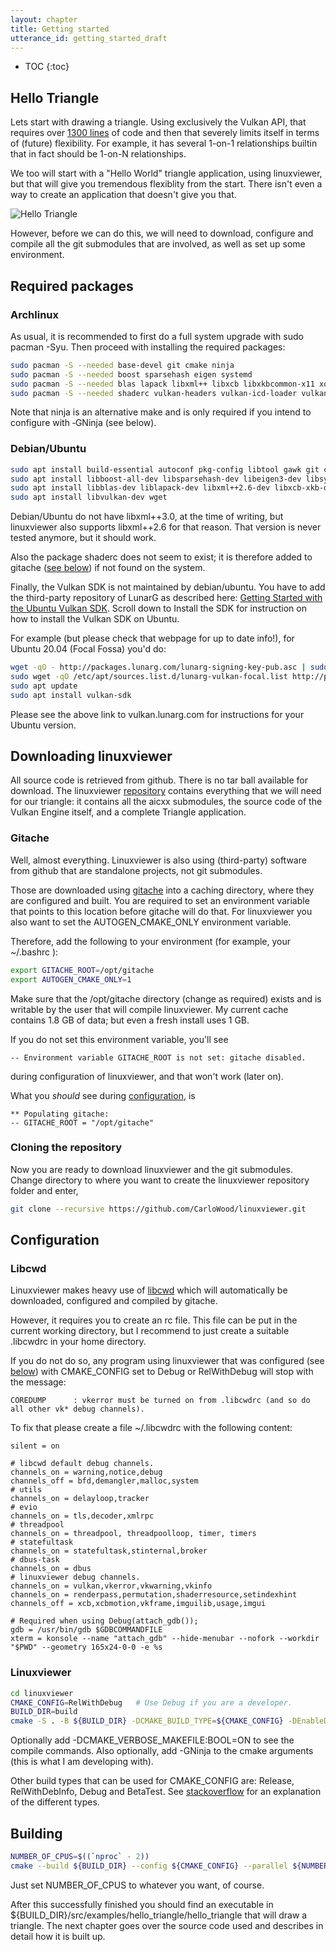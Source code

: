 ```yaml
---
layout: chapter
title: Getting started
utterance_id: getting_started_draft
---
```

* TOC
{:toc}

## Hello Triangle ##

Lets start with drawing a triangle.
Using exclusively the Vulkan API, that requires over
[1300 lines](https://gist.github.com/Overv/7ac07356037592a121225172d7d78f2d) of code
and then that severely limits itself in terms of (future) flexibility. For example,
it has several 1-on-1 relationships builtin that in fact should be 1-on-N relationships.

We too will start with a "Hello World" triangle application, using linuxviewer,
but that will give you tremendous flexiblity from the start.
There isn't even a way to create an application that doesn't give you that.

<img src="{{ '/assets/LV_HelloTriangle.png' | relative_url }}" alt="Hello Triangle" id="img_hellotriangle" />

However, before we can do this, we will need to download, configure and compile
all the git submodules that are involved, as well as set up some environment.

## Required packages ##

### Archlinux

As usual, it is recommended to first do a full system upgrade with <span class="command">sudo pacman -Syu</span>.
Then proceed with installing the required packages:

```bash
sudo pacman -S --needed base-devel git cmake ninja
sudo pacman -S --needed boost sparsehash eigen systemd
sudo pacman -S --needed blas lapack libxml++ libxcb libxkbcommon-x11 xorgproto xcb-proto
sudo pacman -S --needed shaderc vulkan-headers vulkan-icd-loader vulkan-validation-layers
```

Note that <span class="command">ninja</span> is an alternative <span class="command">make</span>
and is only required if you intend to configure with <span class="command">&#8209;GNinja</span> (see below).

### Debian/Ubuntu

```bash
sudo apt install build-essential autoconf pkg-config libtool gawk git cmake ninja-build
sudo apt install libboost-all-dev libsparsehash-dev libeigen3-dev libsystemd-dev
sudo apt install libblas-dev liblapack-dev libxml++2.6-dev libxcb-xkb-dev libxkbcommon-x11-dev
sudo apt install libvulkan-dev wget
```

Debian/Ubuntu do not have libxml++3.0, at the time of writing, but linuxviewer also supports
libxml++2.6 for that reason. That version is never tested anymore, but it should work.

Also the package <span class="command">shaderc</span> does not seem to exist; it is therefore added to
<span class="command">gitache</span> ([see below](#page_gitache)) if not found on the system.

Finally, the Vulkan SDK is not maintained by debian/ubuntu. You have to add the third-party
repository of LunarG as described here:
[Getting Started with the Ubuntu Vulkan SDK](https://vulkan.lunarg.com/doc/view/latest/linux/getting_started_ubuntu.html).
Scroll down to <span class="command">Install the SDK</span> for instruction on how to install the Vulkan SDK on Ubuntu.

For example (but please check that webpage for up to date info!), for Ubuntu 20.04 (Focal Fossa) you'd do:

```bash
wget -qO - http://packages.lunarg.com/lunarg-signing-key-pub.asc | sudo apt-key add -
sudo wget -qO /etc/apt/sources.list.d/lunarg-vulkan-focal.list http://packages.lunarg.com/vulkan/lunarg-vulkan-focal.list
sudo apt update
sudo apt install vulkan-sdk
```

Please see the above link to vulkan.lunarg.com for instructions for your Ubuntu version.

## Downloading linuxviewer ##

All source code is retrieved from github. There is no tar ball available for download.
The linuxviewer [repository](https://github.com/CarloWood/linuxviewer) contains everything
that we will need for our triangle: it contains all the <span class="command">aicxx</span> submodules, the source
code of the Vulkan Engine itself, and a complete Triangle application.

### Gitache

Well, almost everything. Linuxviewer is also using (third-party) software
from github that are standalone projects, not git submodules.

Those are downloaded using [gitache](https://github.com/CarloWood/gitache) into a caching
directory, where they are configured and built. You are required to set an environment
variable that points to this location before gitache will do that.
For linuxviewer you also want to set the <span class="command">AUTOGEN_CMAKE_ONLY</span> environment variable.

Therefore, add the following to your environment (for example, your <span class="command">~/.bashrc</span>&nbsp;):

```bash
export GITACHE_ROOT=/opt/gitache
export AUTOGEN_CMAKE_ONLY=1
```

Make sure that the <span class="command">/opt/gitache</span> directory (change as required) exists
and is writable by the user that will compile linuxviewer.
My current cache contains 1.8 GB of data; but even a fresh install uses 1 GB.

If you do not set this environment variable, you'll see

```
-- Environment variable GITACHE_ROOT is not set: gitache disabled.
```

during configuration of linuxviewer, and that won't work (later on).

What you *should* see during [configuration](#page_configuration), is

```
** Populating gitache:
-- GITACHE_ROOT = "/opt/gitache"
```

### Cloning the repository

Now you are ready to download linuxviewer and the git submodules.
Change directory to where you want to create the <span class="command">linuxviewer</span>
repository folder and enter,

```bash
git clone --recursive https://github.com/CarloWood/linuxviewer.git
```

## Configuration ##

### Libcwd

Linuxviewer makes heavy use of [libcwd](http://carlowood.github.io/libcwd/index.html)
which will automatically be downloaded, configured and compiled by <span class="command">gitache</span>.

However, it requires you to create an rc file. This file can be put in the current
working directory, but I recommend to just create
a suitable <span class="command">.libcwdrc</span> in your home directory.

If you do not do so, any program using linuxviewer that was configured (see [below](#page_linuxviewer)) with
<span class="command">CMAKE_CONFIG</span> set to <span class="command">Debug</span>
or <span class="command">RelWithDebug</span> will stop with the message:

```
COREDUMP      : vkerror must be turned on from .libcwdrc (and so do all other vk* debug channels).
```

To fix that please create a file <span class="command">~/.libcwdrc</span> with the following content:

```
silent = on

# libcwd default debug channels.
channels_on = warning,notice,debug
channels_off = bfd,demangler,malloc,system
# utils
channels_on = delayloop,tracker
# evio
channels_on = tls,decoder,xmlrpc
# threadpool
channels_on = threadpool, threadpoolloop, timer, timers
# statefultask
channels_on = statefultask,stinternal,broker
# dbus-task
channels_on = dbus
# linuxviewer debug channels.
channels_on = vulkan,vkerror,vkwarning,vkinfo
channels_on = renderpass,permutation,shaderresource,setindexhint
channels_off = xcb,xcbmotion,vkframe,imguilib,usage,imgui

# Required when using Debug(attach_gdb());
gdb = /usr/bin/gdb $GDBCOMMANDFILE
xterm = konsole --name "attach_gdb" --hide-menubar --nofork --workdir "$PWD" --geometry 165x24-0-0 -e %s
```

### Linuxviewer

```bash
cd linuxviewer
CMAKE_CONFIG=RelWithDebug   # Use Debug if you are a developer.
BUILD_DIR=build
cmake -S . -B ${BUILD_DIR} -DCMAKE_BUILD_TYPE=${CMAKE_CONFIG} -DEnableDebugGlobal:BOOL=OFF
```

Optionally add <span class="command">-DCMAKE_VERBOSE_MAKEFILE:BOOL=ON</span> to see the compile commands.
Also optionally, add <span class="command">-GNinja</span> to the cmake arguments (this is what I am developing with).

Other build types that can be used for <span class="command">CMAKE_CONFIG</span> are:
<span class="command">Release</span>, <span class="command">RelWithDebInfo</span>, <span class="command">Debug</span> and <span class="command">BetaTest</span>.
See [stackoverflow](https://stackoverflow.com/a/59314670/1487069) for an explanation of the different types.

## Building ##

```bash
NUMBER_OF_CPUS=$((`nproc` - 2))
cmake --build ${BUILD_DIR} --config ${CMAKE_CONFIG} --parallel ${NUMBER_OF_CPUS}
```

Just set <span class="command">NUMBER_OF_CPUS</span> to whatever you want, of course.

After this successfully finished you should find an executable in
<span class="command">${BUILD_DIR}/src/examples/hello_triangle/hello_triangle</span>
that will draw a triangle. The next chapter goes over the source code used and
describes in detail how it is built up.

